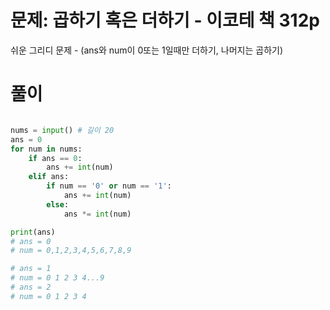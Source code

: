 # 문제: 곱하기 혹은 더하기 - 이코테 책 312p

쉬운 그리디 문제 - (ans와 num이 0또는 1일때만 더하기, 나머지는 곱하기)
# 풀이
``` python

nums = input() # 길이 20
ans = 0
for num in nums:
    if ans == 0:
        ans += int(num)
    elif ans:
        if num == '0' or num == '1':
            ans += int(num)
        else:
            ans *= int(num)

print(ans)
# ans = 0
# num = 0,1,2,3,4,5,6,7,8,9

# ans = 1
# num = 0 1 2 3 4...9
# ans = 2
# num = 0 1 2 3 4
```
